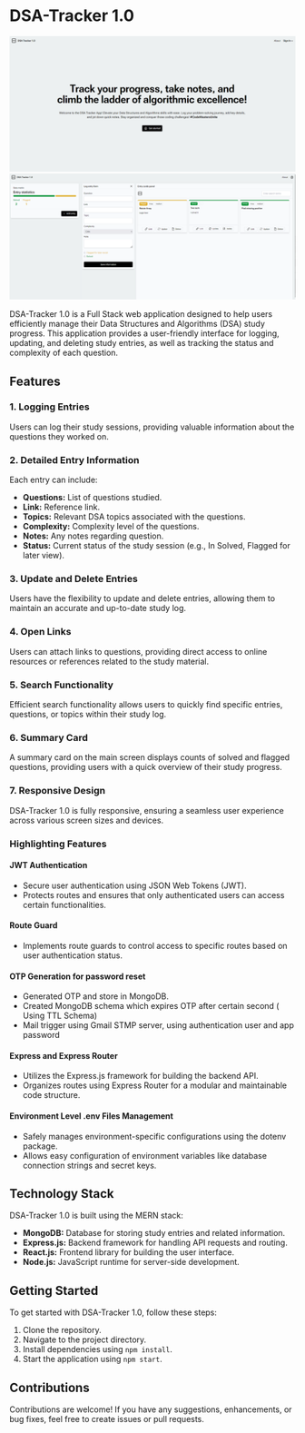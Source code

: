 # DSA-Tracker 1.0

<div style="display: flex;  flex-direction: row">
    <div style="display: flex; flex: 3; flex-direction: column">
        <div style="flex: 1;">
            <img src="./screens/1.png" alt="DSA-Tracker">
        </div>
        <div style="flex: 1;">
            <img src="./screens/2.png" alt="DSA-Tracker">
        </div>
    </div>
<!--    <div style="flex: 1; margin-left: 7px">
        <img src="./screens/3.png" alt="DSA-Tracker">
    </div> -->
</div>

DSA-Tracker 1.0 is a Full Stack web application designed to help users efficiently manage their Data Structures and Algorithms (DSA) study progress. This application provides a user-friendly interface for logging, updating, and deleting study entries, as well as tracking the status and complexity of each question.

## Features

### 1. Logging Entries

Users can log their study sessions, providing valuable information about the questions they worked on.

### 2. Detailed Entry Information

Each entry can include:

- **Questions:** List of questions studied.
- **Link:** Reference link.
- **Topics:** Relevant DSA topics associated with the questions.
- **Complexity:** Complexity level of the questions.
- **Notes:** Any notes regarding question.
- **Status:** Current status of the study session (e.g., In Solved, Flagged for later view).

### 3. Update and Delete Entries

Users have the flexibility to update and delete entries, allowing them to maintain an accurate and up-to-date study log.

### 4. Open Links

Users can attach links to questions, providing direct access to online resources or references related to the study material.

### 5. Search Functionality

Efficient search functionality allows users to quickly find specific entries, questions, or topics within their study log.

### 6. Summary Card

A summary card on the main screen displays counts of solved and flagged questions, providing users with a quick overview of their study progress.

### 7. Responsive Design

DSA-Tracker 1.0 is fully responsive, ensuring a seamless user experience across various screen sizes and devices.

### Highlighting Features

#### JWT Authentication

- Secure user authentication using JSON Web Tokens (JWT).
- Protects routes and ensures that only authenticated users can access certain functionalities.

#### Route Guard

- Implements route guards to control access to specific routes based on user authentication status.

#### OTP Generation for password reset

- Generated OTP and store in MongoDB.
- Created MongoDB schema which expires OTP after certain second ( Using TTL Schema)
- Mail trigger using Gmail STMP server, using authentication user and app password

#### Express and Express Router

- Utilizes the Express.js framework for building the backend API.
- Organizes routes using Express Router for a modular and maintainable code structure.

#### Environment Level .env Files Management

- Safely manages environment-specific configurations using the dotenv package.
- Allows easy configuration of environment variables like database connection strings and secret keys.

## Technology Stack

DSA-Tracker 1.0 is built using the MERN stack:

- **MongoDB:** Database for storing study entries and related information.
- **Express.js:** Backend framework for handling API requests and routing.
- **React.js:** Frontend library for building the user interface.
- **Node.js:** JavaScript runtime for server-side development.

## Getting Started

To get started with DSA-Tracker 1.0, follow these steps:

1. Clone the repository.
2. Navigate to the project directory.
3. Install dependencies using `npm install`.
4. Start the application using `npm start`.

## Contributions

Contributions are welcome! If you have any suggestions, enhancements, or bug fixes, feel free to create issues or pull requests.
